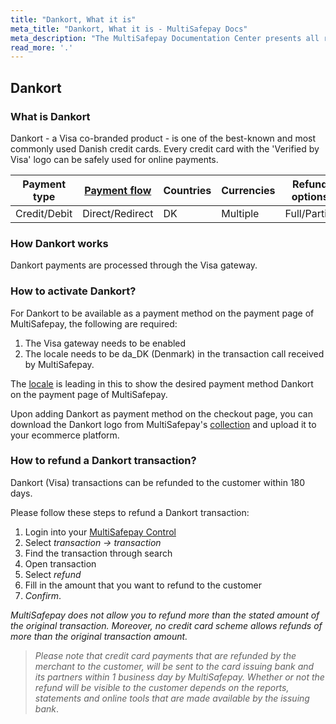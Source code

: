 ```yaml
---
title: "Dankort, What it is"
meta_title: "Dankort, What it is - MultiSafepay Docs"
meta_description: "The MultiSafepay Documentation Center presents all relevant information about our Plugins and API. You can also find support pages for payment methods, tools and general questions as well as the contact details of our Support and Integration Teams."
read_more: '.'
---
```

## Dankort
### What is Dankort
Dankort - a Visa co-branded product - is one of the best-known and most commonly used Danish credit cards. Every credit card with the 'Verified by Visa' logo can be safely used for online payments.

| Payment type   | [Payment flow](https://docs.multisafepay.com/faq/api/difference-between-direct-and-redirect/)      | Countries | Currencies | Refund options  | [Recurring](https://docs.multisafepay.com/tools/recurring-payments/)   | [Chargebacks](https://docs.multisafepay.com/faq/chargebacks/)   |
|----------------|-------------------|-----------|------------|------------------|------------|---------------|
|Credit/Debit|Direct/Redirect|DK|Multiple|Full/Partial|Yes|Yes|

### How Dankort works
Dankort payments are processed through the Visa gateway.

### How to activate Dankort?
For Dankort to be available as a payment method on the payment page of MultiSafepay, the following are required:

1. The Visa gateway needs to be enabled
2. The locale needs to be da_DK (Denmark) in the transaction call received by MultiSafepay.

The [locale](/faq/api/locale) is leading in this to show the desired payment method Dankort on the payment page of MultiSafepay.

Upon adding Dankort as payment method on the checkout page, you can download the Dankort logo from MultiSafepay's [collection](/faq/general/where-find-logo-payment-methods/) and upload it to your ecommerce platform. 

### How to refund a Dankort transaction?
Dankort (Visa) transactions can be refunded to the customer within 180 days.

Please follow these steps to refund a Dankort transaction:

1. Login into your [MultiSafepay Control](https://merchant.multisafepay.com)
2. Select _transaction -> transaction_
3. Find the transaction through search
4. Open transaction
5. Select _refund_
6. Fill in the amount that you want to refund to the customer  
7. _Confirm_.

_MultiSafepay does not allow you to refund more than the stated amount of the original transaction. Moreover, no credit card scheme allows refunds of more than the original transaction amount._


> _Please note that credit card payments that are refunded by the merchant to the customer, will be sent to the card issuing bank and its partners within 1 business day by MultiSafepay. Whether or not the refund will be visible to the customer depends on the reports, statements and online tools that are made available by the issuing bank_.
